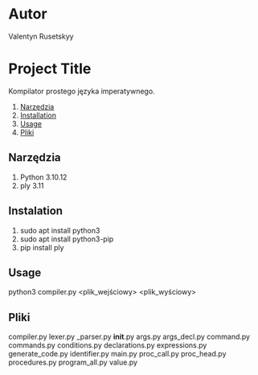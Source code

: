 # Autor
Valentyn Rusetskyy

# Project Title
Kompilator prostego języka imperatywnego.

1. [Narzędzia](#narzędzia)
2. [Installation](#installation)
3. [Usage](#usage)
4. [Pliki](#pliki)


## Narzędzia

1. Python 3.10.12
2. ply 3.11

## Instalation

1. sudo apt install python3
2. sudo apt install python3-pip
3. pip install ply 

## Usage

python3 compiler.py <plik_wejściowy> <plik_wyściowy>

## Pliki

compiler.py
lexer.py
_parser.py
__init__.py
args.py
args_decl.py
command.py
commands.py
conditions.py
declarations.py
expressions.py
generate_code.py
identifier.py
main.py
proc_call.py
proc_head.py
procedures.py
program_all.py
value.py